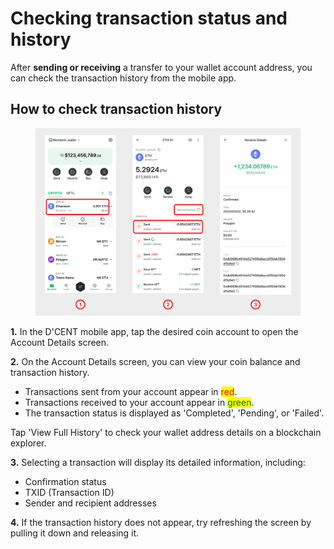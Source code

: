# Checking transaction status and history

After **sending or receiving** a transfer to your wallet account address, you can check the transaction history from the mobile app.

## How to check transaction history

<figure><img src="../.gitbook/assets/11 (5).png" alt=""><figcaption></figcaption></figure>

**1.** In the D'CENT mobile app, tap the desired coin account to open the Account Details screen.

**2.** On the Account Details screen, you can view your coin balance and transaction history.

* Transactions sent from your account appear in <mark style="color:red;">red</mark>.
* Transactions received to your account appear in <mark style="color:green;">green</mark>.
* The transaction status is displayed as 'Completed', 'Pending', or 'Failed'.

Tap 'View Full History' to check your wallet address details on a blockchain explorer.

**3.** Selecting a transaction will display its detailed information, including:

* Confirmation status
* TXID (Transaction ID)
* Sender and recipient addresses

**4.** If the transaction history does not appear, try refreshing the screen by pulling it down and releasing it.
